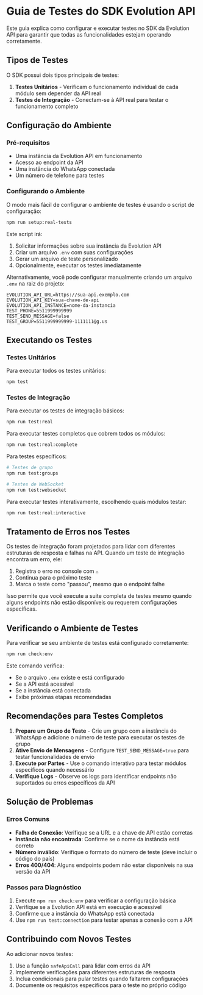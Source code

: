 # Guia de Testes do SDK Evolution API

Este guia explica como configurar e executar testes no SDK da Evolution API para garantir que todas as funcionalidades estejam operando corretamente.

## Tipos de Testes

O SDK possui dois tipos principais de testes:

1. **Testes Unitários** - Verificam o funcionamento individual de cada módulo sem depender da API real
2. **Testes de Integração** - Conectam-se à API real para testar o funcionamento completo

## Configuração do Ambiente

### Pré-requisitos

- Uma instância da Evolution API em funcionamento
- Acesso ao endpoint da API
- Uma instância do WhatsApp conectada
- Um número de telefone para testes

### Configurando o Ambiente

O modo mais fácil de configurar o ambiente de testes é usando o script de configuração:

```bash
npm run setup:real-tests
```

Este script irá:
1. Solicitar informações sobre sua instância da Evolution API
2. Criar um arquivo `.env` com suas configurações
3. Gerar um arquivo de teste personalizado
4. Opcionalmente, executar os testes imediatamente

Alternativamente, você pode configurar manualmente criando um arquivo `.env` na raiz do projeto:

```
EVOLUTION_API_URL=https://sua-api.exemplo.com
EVOLUTION_API_KEY=sua-chave-de-api
EVOLUTION_API_INSTANCE=nome-da-instancia
TEST_PHONE=5511999999999
TEST_SEND_MESSAGE=false
TEST_GROUP=5511999999999-1111111@g.us
```

## Executando os Testes

### Testes Unitários

Para executar todos os testes unitários:

```bash
npm test
```

### Testes de Integração

Para executar os testes de integração básicos:

```bash
npm run test:real
```

Para executar testes completos que cobrem todos os módulos:

```bash
npm run test:real:complete
```

Para testes específicos:

```bash
# Testes de grupo
npm run test:groups

# Testes de WebSocket
npm run test:websocket
```

Para executar testes interativamente, escolhendo quais módulos testar:

```bash
npm run test:real:interactive
```

## Tratamento de Erros nos Testes

Os testes de integração foram projetados para lidar com diferentes estruturas de resposta e falhas na API. Quando um teste de integração encontra um erro, ele:

1. Registra o erro no console com `⚠️` 
2. Continua para o próximo teste
3. Marca o teste como "passou", mesmo que o endpoint falhe

Isso permite que você execute a suite completa de testes mesmo quando alguns endpoints não estão disponíveis ou requerem configurações específicas.

## Verificando o Ambiente de Testes

Para verificar se seu ambiente de testes está configurado corretamente:

```bash
npm run check:env
```

Este comando verifica:
- Se o arquivo `.env` existe e está configurado
- Se a API está acessível
- Se a instância está conectada
- Exibe próximas etapas recomendadas

## Recomendações para Testes Completos

1. **Prepare um Grupo de Teste** - Crie um grupo com a instância do WhatsApp e adicione o número de teste para executar os testes de grupo
2. **Ative Envio de Mensagens** - Configure `TEST_SEND_MESSAGE=true` para testar funcionalidades de envio
3. **Execute por Partes** - Use o comando interativo para testar módulos específicos quando necessário
4. **Verifique Logs** - Observe os logs para identificar endpoints não suportados ou erros específicos da API

## Solução de Problemas

### Erros Comuns

- **Falha de Conexão**: Verifique se a URL e a chave de API estão corretas
- **Instância não encontrada**: Confirme se o nome da instância está correto
- **Número inválido**: Verifique o formato do número de teste (deve incluir o código do país)
- **Erros 400/404**: Alguns endpoints podem não estar disponíveis na sua versão da API

### Passos para Diagnóstico

1. Execute `npm run check:env` para verificar a configuração básica
2. Verifique se a Evolution API está em execução e acessível
3. Confirme que a instância do WhatsApp está conectada
4. Use `npm run test:connection` para testar apenas a conexão com a API

## Contribuindo com Novos Testes

Ao adicionar novos testes:

1. Use a função `safeApiCall` para lidar com erros da API
2. Implemente verificações para diferentes estruturas de resposta
3. Inclua condicionais para pular testes quando faltarem configurações
4. Documente os requisitos específicos para o teste no próprio código